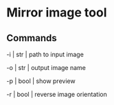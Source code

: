 # Mirror image tool



## Commands

-i | str  | path to input image

-o | str  | output image name

-p | bool | show preview

-r | bool | reverse image orientation
